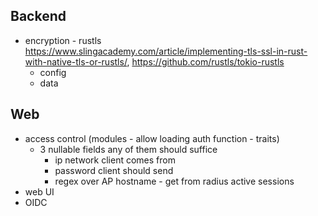 ## Backend
- encryption - rustls https://www.slingacademy.com/article/implementing-tls-ssl-in-rust-with-native-tls-or-rustls/, https://github.com/rustls/tokio-rustls
  - config
  - data
## Web
- access control (modules - allow loading auth function - traits)
  - 3 nullable fields any of them should suffice
    - ip network client comes from
    - password client should send
    - regex over AP hostname - get from radius active sessions
- web UI
- OIDC